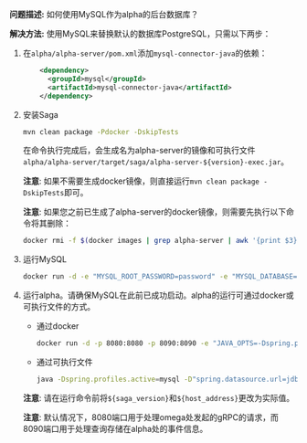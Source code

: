 **问题描述:** 如何使用MySQL作为alpha的后台数据库？

**解决方法:** 使用MySQL来替换默认的数据库PostgreSQL，只需以下两步：
1. 在`alpha/alpha-server/pom.xml`添加`mysql-connector-java`的依赖：
   ```xml
       <dependency>
         <groupId>mysql</groupId>
         <artifactId>mysql-connector-java</artifactId>
       </dependency>
   ```

2. 安装Saga
   ```bash
   mvn clean package -Pdocker -DskipTests
   ```
   在命令执行完成后，会生成名为alpha-server的镜像和可执行文件`alpha/alpha-server/target/saga/alpha-server-${version}-exec.jar`。

   **注意**: 如果不需要生成docker镜像，则直接运行`mvn clean package -DskipTests`即可。

   **注意**: 如果您之前已生成了alpha-server的docker镜像，则需要先执行以下命令将其删除：
   ```bash
   docker rmi -f $(docker images | grep alpha-server | awk '{print $3}')
   ```
   
3. 运行MySQL
   ```bash
   docker run -d -e "MYSQL_ROOT_PASSWORD=password" -e "MYSQL_DATABASE=saga" -e "MYSQL_USER=saga" -e "MYSQL_PASSWORD=password" -p 3306:3306 mysql/mysql-server:5.7
   ```

4. 运行alpha。请确保MySQL在此前已成功启动。alpha的运行可通过docker或可执行文件的方式。
   * 通过docker
      ```bash
      docker run -d -p 8080:8080 -p 8090:8090 -e "JAVA_OPTS=-Dspring.profiles.active=mysql -Dspring.datasource.url=jdbc:mysql://${host_address}:3306/saga?useSSL=false" alpha-server:${saga_version}
      ```
   * 通过可执行文件
      ```bash
      java -Dspring.profiles.active=mysql -D"spring.datasource.url=jdbc:mysql://${host_address}:3306/saga?useSSL=false" -jar alpha-server-${saga_version}-exec.jar
      ```
   **注意**: 请在运行命令前将`${saga_version}`和`${host_address}`更改为实际值。

   **注意**: 默认情况下，8080端口用于处理omega处发起的gRPC的请求，而8090端口用于处理查询存储在alpha处的事件信息。

